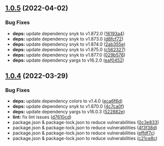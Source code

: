 ## [1.0.5](https://github.com/timoa/cdkit.appstore.design/compare/v1.0.4...v1.0.5) (2022-04-02)


### Bug Fixes

* **deps:** update dependency snyk to v1.872.0 ([16193a4](https://github.com/timoa/cdkit.appstore.design/commit/16193a46c44b7521134aaf42077a6f7d9c2c1a62))
* **deps:** update dependency snyk to v1.873.0 ([d8fcf72](https://github.com/timoa/cdkit.appstore.design/commit/d8fcf7208557728d37008a6ac13b46aab25e7e9f))
* **deps:** update dependency snyk to v1.874.0 ([2ab355e](https://github.com/timoa/cdkit.appstore.design/commit/2ab355e4e7832bea9b1be66706cd6432f5e2657e))
* **deps:** update dependency snyk to v1.875.0 ([c562327](https://github.com/timoa/cdkit.appstore.design/commit/c5623272f361c008067acfca279d6d0831fd77b2))
* **deps:** update dependency snyk to v1.877.0 ([029b576](https://github.com/timoa/cdkit.appstore.design/commit/029b5768457c2279a17e3398bd896efc04eb0670))
* **deps:** update dependency yargs to v16.2.0 ([eaf0452](https://github.com/timoa/cdkit.appstore.design/commit/eaf045288e2cdcbb0a6d0596a93c81cf4a10d103))

## [1.0.4](https://github.com/timoa/cdkit.appstore.design/compare/v1.0.3...v1.0.4) (2022-03-29)


### Bug Fixes

* **deps:** update dependency colors to v1.4.0 ([eca6f6d](https://github.com/timoa/cdkit.appstore.design/commit/eca6f6db63cc913cd4cd4dc2606c0c47db840906))
* **deps:** update dependency snyk to v1.870.0 ([4c7ca0f](https://github.com/timoa/cdkit.appstore.design/commit/4c7ca0f95c880d5231488b789a9bf23acfb597a0))
* **deps:** update dependency yargs to v16.0.3 ([522882e](https://github.com/timoa/cdkit.appstore.design/commit/522882e74957e804aa663f7d8df6f8fb08250430))
* **lint:** fix lint issues ([d7610cd](https://github.com/timoa/cdkit.appstore.design/commit/d7610cd63223d7281799b34a7ea738293705629e))
* package.json & package-lock.json to reduce vulnerabilities ([0c3e833](https://github.com/timoa/cdkit.appstore.design/commit/0c3e8330cde5c8d2e21118443d13f8ad79b79de3))
* package.json & package-lock.json to reduce vulnerabilities ([4f3f38d](https://github.com/timoa/cdkit.appstore.design/commit/4f3f38dbaae5e6685db5c6f6866d971ec6e3817d))
* package.json & package-lock.json to reduce vulnerabilities ([effdf7c](https://github.com/timoa/cdkit.appstore.design/commit/effdf7cde0e0786631629f5ab7c839164b51aae3))
* package.json & package-lock.json to reduce vulnerabilities ([c21ce8c](https://github.com/timoa/cdkit.appstore.design/commit/c21ce8cc9ac90375d633e325a666fcb9ebc7932d))

